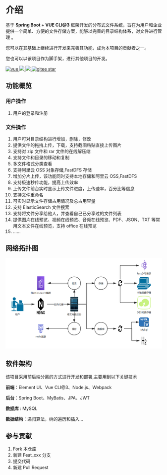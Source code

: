 # 介绍

基于 **Spring Boot + VUE CLI@3** 框架开发的分布式文件系统，旨在为用户和企业提供一个简单、方便的文件存储方案，能够以完善的目录结构体系，对文件进行管理 。

您可以在其基础上继续进行开发来完善其功能，成为本项目的贡献者之一。

您也可以以该项目作为脚手架，进行其他项目的开发。

<p>
  <a href="https://github.com/vuejs/vue" target="_blank" rel="noopener noreferrer">
    <img src="https://img.shields.io/badge/vue-2.6.10-brightgreen.svg" alt="vue">
  </a>
	<a target="_blank" href="https://baike.baidu.com/item/MIT%E8%AE%B8%E5%8F%AF%E8%AF%81/6671281?fr=aladdin">
    <img src="https://img.shields.io/:license-MIT-blue.svg" />
	</a>
	<a target="_blank" href="https://www.oracle.com/technetwork/java/javase/downloads/index.html">
		<img src="https://img.shields.io/badge/JDK-8+-green.svg" />
	</a>
	<a target="_blank" href="https://gitee.com/mingSoft/MCMS/stargazers">
		<img src="https://gitee.com/qiwen-cloud/qiwen-file/badge/star.svg?theme=dark" alt='gitee star'/>
	</a>
</p>


## 功能概览

### 用户操作

1. 用户的登录和注册

### 文件操作

1. 用户可对目录结构进行增加，删除，修改
2. 提供文件的拖拽上传，下载，支持截图粘贴直接上传图片
3. 支持对 zip 文件和 rar 文件的在线解压缩
4. 支持文件和目录的移动和复制
5. 多文件格式分类查看
6. 支持阿里云 OSS 对象存储,FastDFS 存储
7. 增加分片上传，该功能同时支持本地存储和阿里云 OSS,FastDFS
8. 支持极速秒传功能，提高上传效率
9. 上传文件前台实时显示上传文件进度，上传速率，百分比等信息
10. 支持文件重命名
11. 可实时显示文件存储占用情况及总占用容量
12. 支持 ElasticSearch 文件搜索
13. 支持将文件分享给他人，并查看自己已分享过的文件列表
14. 提供图片在线预览、视频在线预览、音频在线预览、PDF、JSON、TXT 等常用文本文件在线预览，支持 office 在线预览
15. ……

## 网络拓扑图

![网络拓扑图](./img/web-expand.png '屏幕截图.png')

## 软件架构

该项目采用前后端分离的方式进行开发和部署,主要用到以下关键技术

**前端**：Element UI、Vue CLI@3、Node.js、Webpack

**后台**：Spring Boot、MyBatis、JPA、JWT

**数据库** : MySQL

**数据结构**：递归算法，树的遍历和插入...

## 参与贡献

1.  Fork 本仓库
2.  新建 Feat_xxx 分支
3.  提交代码
4.  新建 Pull Request